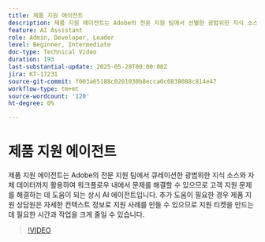 ```yaml
---
title: 제품 지원 에이전트
description: 제품 지원 에이전트는 Adobe의 전문 지원 팀에서 선별한 광범위한 지식 소스와 자체 데이터까지 활용하여 문제를 해결하는 데 도움이 될 수 있습니다. 추가 도움이 필요한 경우 제품 지원 에이전트는 이제 자세한 상황별 정보를 제공하는 지원 사례를 만들 수 있습니다.
feature: AI Assistant
role: Admin, Developer, Leader
level: Beginner, Intermediate
doc-type: Technical Video
duration: 193
last-substantial-update: 2025-05-28T00:00:00Z
jira: KT-17231
source-git-commit: f003a65188c0201030b8ecca0c0838088c814e47
workflow-type: tm+mt
source-wordcount: '120'
ht-degree: 0%

---
```



# 제품 지원 에이전트

제품 지원 에이전트는 Adobe의 전문 지원 팀에서 큐레이션한 광범위한 지식 소스와 자체 데이터까지 활용하여 워크플로우 내에서 문제를 해결할 수 있으므로 고객 지원 문제를 해결하는 데 도움이 되는 상시 AI 에이전트입니다. 추가 도움이 필요한 경우 제품 지원 상담원은 자세한 컨텍스트 정보로 지원 사례를 만들 수 있으므로 지원 티켓을 만드는 데 필요한 시간과 작업을 크게 줄일 수 있습니다.

>[!VIDEO](https://video.tv.adobe.com/v/3443190/?learn=on&enablevpops&captions=kor)
